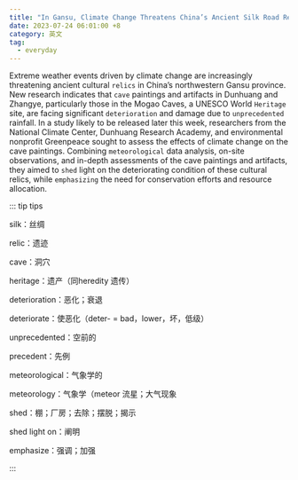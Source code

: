```yaml
---
title: "In Gansu, Climate Change Threatens China’s Ancient Silk Road Relics"
date: 2023-07-24 06:01:00 +8
category: 英文
tag:
  - everyday
---
```


Extreme weather events driven by climate change are increasingly threatening ancient cultural `relics` in China’s northwestern Gansu province. New research indicates that `cave` paintings and artifacts in Dunhuang and Zhangye, particularly those in the Mogao Caves, a UNESCO World `Heritage` site, are facing significant `deterioration` and damage due to `unprecedented` rainfall. In a study likely to be released later this week, researchers from the National Climate Center, Dunhuang Research Academy, and environmental nonprofit Greenpeace sought to assess the effects of climate change on the cave paintings. Combining `meteorological` data analysis, on-site observations, and in-depth assessments of the cave paintings and artifacts, they aimed to `shed` light on the deteriorating condition of these cultural relics, while `emphasizing` the need for conservation efforts and resource allocation.

::: tip tips

silk：丝绸

relic：遗迹

cave：洞穴

heritage：遗产（同heredity 遗传）

deterioration：恶化；衰退

deteriorate：使恶化（deter- = bad，lower，坏，低级）

unprecedented：空前的

precedent：先例

meteorological：气象学的

meteorology：气象学（meteor 流星；大气现象

shed：棚；厂房；去除；摆脱；揭示

shed light on：阐明

emphasize：强调；加强

:::
